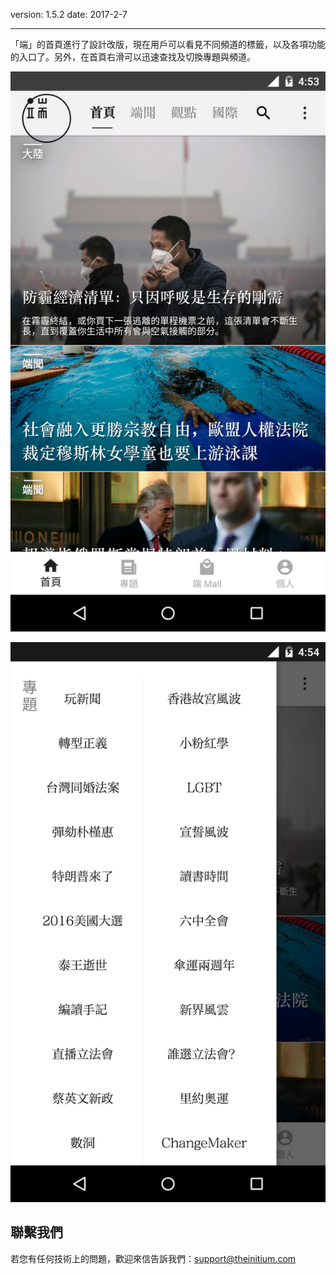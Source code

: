 version: 1.5.2
date: 2017-2-7

---

「端」的首頁進行了設計改版，現在用戶可以看見不同頻道的標籤，以及各項功能的入口了。另外，在首頁右滑可以迅速查找及切換專題與頻道。

![Today Widget](./material_home.jpg)

![Today Widget](./material_drawer.jpg)

## 聯繫我們

若您有任何技術上的問題，歡迎來信告訴我們：[support@theinitium.com](mailto:support@theinitium.com)